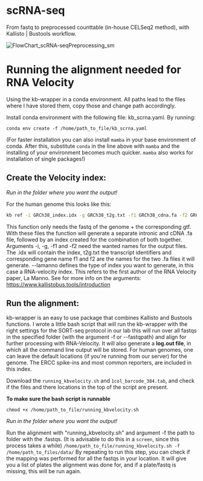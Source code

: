 # scRNA-seq
From fastq to preprocessed counttable (in-house CELSeq2 method), with Kallisto | Bustools workflow.

![FlowChart_scRNA-seqPreprocessing_sm](https://user-images.githubusercontent.com/56538023/114436014-25349e00-9bc5-11eb-92b9-df66320f8b19.png)


# Running the alignment needed for RNA Velocity #
Using the kb-wrapper in a conda environment. All paths lead to the files where I have stored them, copy those and change path accordingly.

Install conda environment with the following file: kb_scrna.yaml. By running:

`conda env create -f /home/path_to_file/kb_scrna.yaml`

(For faster installation you can also install `mamba` in your base environment of conda. After this, substitute `conda` in the line above with `mamba` and the installing of your environment becomes much quicker. `mamba` also works for installation of single packages!)

## Create the Velocity index: 

*Run in the folder where you want the output!*

For the human genome this looks like this:

```bash {cmd}
kb ref -i GRCh38_index.idx -g GRCh38_t2g.txt -f1 GRCh38_cdna.fa -f2 GRCh38_intron.fa -c1 GRCh38_cdna_t2c.txt -c2 GRCh38_intron_t2c.txt --lamanno ../path_to_file/path_to_file/Homo_sapiens.GRCh38.dna.ercc_reporter.fa ../path_to_file/Homo_sapiens.GRCh38.99.ercc_reporter.gtf
```

This function only needs the fastq of the genome + the corresponding gtf. With these files the function will generate a separate intronic and cDNA .fa file, followed by an index created for the combination of both together. Arguments -i, -g, -f1 and -f2 need the wanted names for the output files. The .idx will contain the index, t2g.txt the transcript identifiers and corresponding gene name f1 and f2 are the names for the two .fa files it will generate. --lamanno defines the type of index you want to generate, in this case a RNA-velocity index. This refers to the first author of the RNA Velocity paper, La Manno.
See for more info on the arguments: https://www.kallistobus.tools/introduction


## Run the alignment:
kb-wrapper is an easy to use package that combines Kallisto and Bustools functions. I wrote a little bash script that will run the kb-wrapper with the right settings for the SORT-seq protocol in our lab this will run over all fastqs in the specified folder (with the argument -f or --fastqpath) and align for further processing with RNA-Velocity. It will also generate a **log.out file**, in which all the command line output will be stored.
For human genomes, one can leave the default locations (if you're running from our server) for the genome. The ERCC spike-ins and most common reporters, are included in this index. 

Download the `running_kbvelocity.sh` and `1col_barcode_384.tab`, and check if the files and there locations in the top of the script are present.

**To make sure the bash script is runnable**

`chmod +x /home/path_to_file/running_kbvelocity.sh`

*Run in the folder where you want the output!*

Run the alignment with "running_kbvelocity.sh" and argument -f the path to folder with the .fastqs. (It is advisable to do this in a `screen`, since this process takes a while)
`/home/path_to_file/running_kbvelocity.sh -f /home/path_to_files/data/`
By repeating to run this step, you can check if the mapping was performed for all the fastqs in your location. It will give you a list of plates the alignment was done for, and if a plate/fastq is missing, this will be run again.
